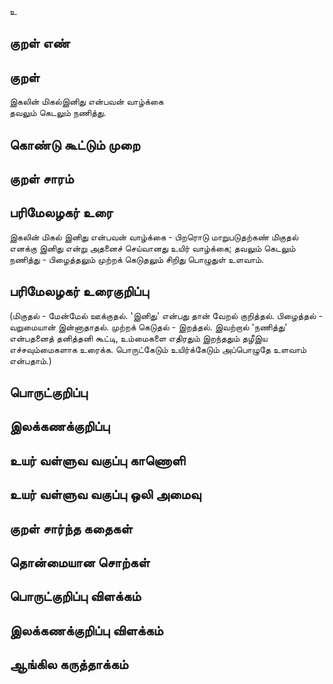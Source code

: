 உ

## குறள் எண் 


## குறள் 
இகலின் மிகல்இனிது என்பவன் வாழ்க்கை  
தவலும் கெடலும் நணித்து.

## கொண்டு கூட்டும் முறை


## குறள் சாரம் 


## பரிமேலழகர் உரை
இகலின் மிகல் இனிது என்பவன் வாழ்க்கை - பிறரொடு மாறுபடுதற்கண் மிகுதல் எனக்கு இனிது என்று அதனைச் செய்வானது உயிர் வாழ்க்கை; தவலும் கெடலும் நணித்து - பிழைத்தலும் முற்றக் கெடுதலும் சிறிது பொழுதுள் உளவாம். 

## பரிமேலழகர் உரைகுறிப்பு   
(மிகுதல் - மேன்மேல் ஊக்குதல். 'இனிது' என்பது தான் வேறல் குறித்தல். பிழைத்தல் - வறுமையான் இன்னாதாதல். முற்றக் கெடுதல் - இறத்தல். இவற்றால் 'நணித்து' என்பதனைத் தனித்தனி கூட்டி, உம்மைகளை எதிரதும் இறந்ததும் தழீஇய எச்சவும்மைகளாக உரைக்க. பொருட்கேடும் உயிர்க்கேடும் அப்பொழுதே உளவாம் என்பதாம்.)

## பொருட்குறிப்பு 


## இலக்கணக்குறிப்பு  


## உயர் வள்ளுவ வகுப்பு காணொளி


## உயர் வள்ளுவ வகுப்பு ஒலி அமைவு 

 
## குறள் சார்ந்த கதைகள் 


## தொன்மையான சொற்கள்


## பொருட்குறிப்பு விளக்கம்


## இலக்கணக்குறிப்பு விளக்கம்


## ஆங்கில கருத்தாக்கம் 


